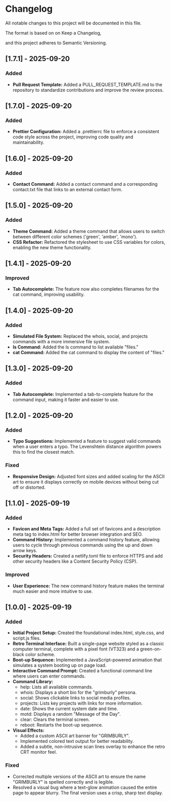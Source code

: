 # Changelog

All notable changes to this project will be documented in this file.

The format is based on on Keep a Changelog,

and this project adheres to Semantic Versioning.


## [1.7.1] - 2025-09-20


### Added



* **Pull Request Template:** Added a PULL_REQUEST_TEMPLATE.md to the repository to standardize contributions and improve the review process.


## [1.7.0] - 2025-09-20


### Added



* **Prettier Configuration:** Added a .prettierrc file to enforce a consistent code style across the project, improving code quality and maintainability.


## [1.6.0] - 2025-09-20


### Added



* **Contact Command:** Added a contact command and a corresponding contact.txt file that links to an external contact form.


## [1.5.0] - 2025-09-20


### Added



* **Theme Command:** Added a theme command that allows users to switch between different color schemes ('green', 'amber', 'mono').
* **CSS Refactor:** Refactored the stylesheet to use CSS variables for colors, enabling the new theme functionality.


## [1.4.1] - 2025-09-20


### Improved



* **Tab Autocomplete:** The feature now also completes filenames for the cat command, improving usability.


## [1.4.0] - 2025-09-20


### Added



* **Simulated File System:** Replaced the whois, social, and projects commands with a more immersive file system.
* **ls Command:** Added the ls command to list available "files."
* **cat Command:** Added the cat command to display the content of "files."


## [1.3.0] - 2025-09-20


### Added



* **Tab Autocomplete:** Implemented a tab-to-complete feature for the command input, making it faster and easier to use.


## [1.2.0] - 2025-09-20


### Added



* **Typo Suggestions:** Implemented a feature to suggest valid commands when a user enters a typo. The Levenshtein distance algorithm powers this to find the closest match.


### Fixed



* **Responsive Design:** Adjusted font sizes and added scaling for the ASCII art to ensure it displays correctly on mobile devices without being cut off or distorted.


## [1.1.0] - 2025-09-19


### Added



* **Favicon and Meta Tags:** Added a full set of favicons and a description meta tag to index.html for better browser integration and SEO.
* **Command History:** Implemented a command history feature, allowing users to cycle through previous commands using the up and down arrow keys.
* **Security Headers:** Created a netlify.toml file to enforce HTTPS and add other security headers like a Content Security Policy (CSP).


### Improved



* **User Experience:** The new command history feature makes the terminal much easier and more intuitive to use.


## [1.0.0] - 2025-09-19


### Added



* **Initial Project Setup:** Created the foundational index.html, style.css, and script.js files.
* **Retro Terminal Interface:** Built a single-page website styled as a classic computer terminal, complete with a pixel font (VT323) and a green-on-black color scheme.
* **Boot-up Sequence:** Implemented a JavaScript-powered animation that simulates a system booting up on page load.
* **Interactive Command Prompt:** Created a functional command line where users can enter commands.
* **Command Library:**
    * help: Lists all available commands.
    * whois: Displays a short bio for the "grimburly" persona.
    * social: Shows clickable links to social media profiles.
    * projects: Lists key projects with links for more information.
    * date: Shows the current system date and time.
    * motd: Displays a random "Message of the Day".
    * clear: Clears the terminal screen.
    * reboot: Restarts the boot-up sequence.
* **Visual Effects:**
    * Added a custom ASCII art banner for "GRIMBURLY".
    * Implemented colored text output for better readability.
    * Added a subtle, non-intrusive scan lines overlay to enhance the retro CRT monitor feel.


### Fixed



* Corrected multiple versions of the ASCII art to ensure the name "GRIMBURLY" is spelled correctly and is legible.
* Resolved a visual bug where a text-glow animation caused the entire page to appear blurry. The final version uses a crisp, sharp text display.